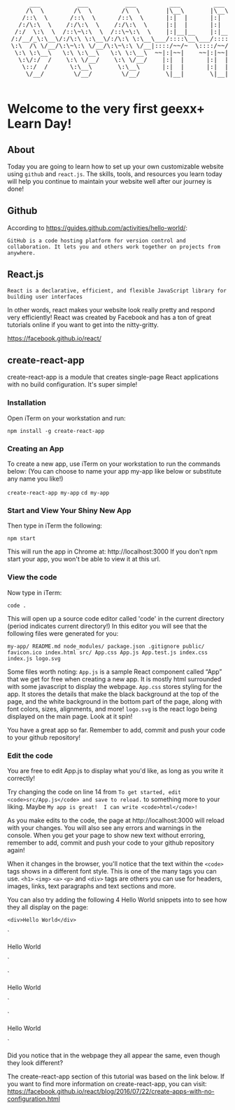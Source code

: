 <pre>                                                                  
      ___          ___          ___         ___         ___     
     /\  \        /\  \        /\  \       |\__\       |\__\    
    /::\  \      /::\  \      /::\  \      |:|  |      |:|  |   
   /:/\:\  \    /:/\:\  \    /:/\:\  \     |:|  |      |:|  |   
  /:/  \:\  \  /::\~\:\  \  /::\~\:\  \    |:|__|__    |:|__|__ 
 /:/__/_\:\__\/:/\:\ \:\__\/:/\:\ \:\__\___/::::\__\___/::::\__\
 \:\  /\ \/__/\:\~\:\ \/__/\:\~\:\ \/__|::::/~~/~  \::::/~~/~   
  \:\ \:\__\   \:\ \:\__\   \:\ \:\__\  ~~|:|~~|    ~~|:|~~|    
   \:\/:/  /    \:\ \/__/    \:\ \/__/    |:|  |      |:|  |    
    \::/  /      \:\__\       \:\__\      |:|  |      |:|  |    
     \/__/        \/__/        \/__/       \|__|       \|__|    
                                                        
</pre>

# Welcome to the very first geexx+ Learn Day! 

## About
Today you are going to learn how to set up your own customizable website using `github` and `react.js`.
The skills, tools, and resources you learn today will help you continue to maintain your website well after our journey is done!

## Github
According to https://guides.github.com/activities/hello-world/:

`GitHub is a code hosting platform for version control and collaboration. It lets you and others work together on projects from anywhere.`

## React.js
`React is a declarative, efficient, and flexible JavaScript library for building user interfaces`

In other words, react makes your website look really pretty and respond very efficiently! React was created by Facebook and has a ton of great tutorials online if you want to get into the nitty-gritty.

https://facebook.github.io/react/

## create-react-app
create-react-app is a module that creates single-page React applications with no build configuration.  It's super simple!

### Installation

Open iTerm on your workstation and run:

`npm install -g create-react-app`

### Creating an App

To create a new app, use iTerm on your workstation to run the commands below:
(You can choose to name your app my-app like below or substitute any name you like!)

`create-react-app my-app`
`cd my-app`

### Start and View Your Shiny New App

Then type in iTerm the following:

`npm start`

This will run the app in Chrome at: http://localhost:3000  If you don't npm start your app, you won't be able to view it at this url.

### View the code 

Now type in iTerm:

`code .`

This will open up a source code editor called 'code' in the current directory (period indicates current directory!)
In this editor you will see that the following files were generated for you:

`my-app/
  README.md
  node_modules/
  package.json
  .gitignore
  public/
    favicon.ico
    index.html
  src/
    App.css
    App.js
    App.test.js
    index.css
    index.js
    logo.svg`

Some files worth noting:
`App.js` is a sample React component called “App” that we get for free when creating a new app.  It is mostly html surrounded with some javascript to display the webpage.
`App.css` stores styling for the app.  It stores the details that make the black background at the top of the page, and the white background in the bottom part of the page, along with font colors, sizes, alignments, and more!
`logo.svg` is the react logo being displayed on the main page.  Look at it spin!

You have a great app so far.  Remember to add, commit and push your code to your github repository!

### Edit the code

You are free to edit App.js to display what you'd like, as long as you write it correctly!

Try changing the code on line 14 from 
`To get started, edit <code>src/App.js</code> and save to reload.`
to something more to your liking.  Maybe `My app is great!  I can write <code>html</code>!`

As you make edits to the code, the page at http://localhost:3000 will reload with your changes.  You will also see any errors and warnings in the console.  When you get your page to show new text without erroring, remember to add, commit and push your code to your github repository again!

When it changes in the browser, you'll notice that the text within the `<code>` tags shows in a different font style.  This is one of the many tags you can use.  `<h1>` `<img>` `<a>` `<p>` and `<div>` tags are others you can use for headers, images, links, text paragraphs and text sections and more.

You can also try adding the following 4 Hello World snippets into to see how they all display on the page:

`<div>Hello World</div>`

`<div>
  Hello World
</div>`

`<div>
  Hello
  World
</div>`

`<div>

  Hello World
</div>`

Did you notice that in the webpage they all appear the same, even though they look different?

The create-react-app section of this tutorial was based on the link below. If you want to find more information on create-react-app, you can visit:
https://facebook.github.io/react/blog/2016/07/22/create-apps-with-no-configuration.html






